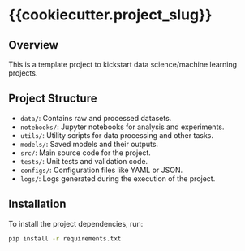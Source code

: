 # {{cookiecutter.project_slug}}

## Overview
This is a template project to kickstart data science/machine learning projects.

## Project Structure
- `data/`: Contains raw and processed datasets.
- `notebooks/`: Jupyter notebooks for analysis and experiments.
- `utils/`: Utility scripts for data processing and other tasks.
- `models/`: Saved models and their outputs.
- `src/`: Main source code for the project.
- `tests/`: Unit tests and validation code.
- `configs/`: Configuration files like YAML or JSON.
- `logs/`: Logs generated during the execution of the project.

## Installation
To install the project dependencies, run:

```bash
pip install -r requirements.txt
